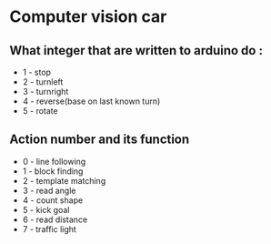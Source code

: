# Computer vision car

## What integer that are written to arduino do :
- 1 - stop
- 2 - turnleft
- 3 - turnright
- 4 - reverse(base on last known turn)
- 5 - rotate

## Action number and its function
- 0 - line following
- 1 - block finding
- 2 - template matching
- 3 - read angle 
- 4 - count shape
- 5 - kick goal
- 6 - read distance
- 7 - traffic light
